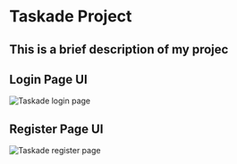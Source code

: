 # Taskade Project

## This is a brief description of my projec


## Login Page UI

![Taskade login page](https://github.com/user-attachments/assets/d3f78d59-9912-4b15-8a30-8b6d981da191)


## Register Page UI

![Taskade register page](https://github.com/user-attachments/assets/5958b20a-bca4-4be4-9976-171615b78f29)

